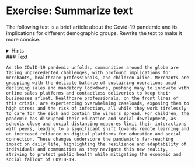 # Exercise: Summarize text

The following text is a brief article about the Covid-19 pandemic and its implications for different demographic groups. Rewrite the text to make it more concise.

<details>
  <summary>Hints</summary>
        - Use the fact check list pattern to help you verify the accuracy of the summary
        - You can try summarizing text for specific people (e.g., your sister who is a nurse, your uncle who has 2 kids and sells flowers for a living, your friends who were planning to get married…)
        - Experiment with various summarization formats, e.g., bullet points, reducing the text to a specific word count (e.g., 50 words), a single concise sentence, etc.
</details>
### Text

```
As the COVID-19 pandemic unfolds, communities around the globe are facing unprecedented challenges, with profound implications for merchants, healthcare professionals, and children alike. Merchants are grappling with the delicate balance of sustaining operations amid declining sales and mandatory lockdowns, pushing many to innovate with online sales platforms and contactless deliveries to keep their businesses afloat. Healthcare professionals, on the front lines of this crisis, are experiencing overwhelming caseloads, exposing them to high stress and the risk of infection, all while they work tirelessly to care for the sick and contain the virus's spread. For children, the pandemic has disrupted their education and social development, as schools close and social distancing measures limit their interactions with peers, leading to a significant shift towards remote learning and an increased reliance on digital platforms for education and social connection. These changes underscore the pandemic's far-reaching impact on daily life, highlighting the resilience and adaptability of individuals and communities as they navigate this new reality, striving to protect public health while mitigating the economic and social fallout of COVID-19.
```